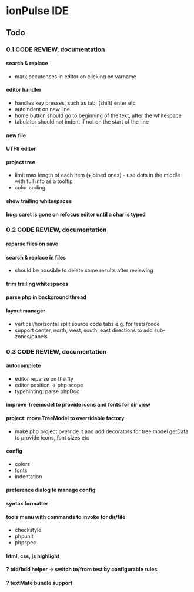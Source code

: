ionPulse IDE
============

Todo
----

### 0.1 CODE REVIEW, documentation

#### search & replace
* mark occurences in editor on clicking on varname

#### editor handler
* handles key presses, such as tab, (shift) enter etc
* autoindent on new line
* home button should go to beginning of the text, after the whitespace
* tabulator should not indent if not on the start of the line

#### new file

#### UTF8 editor

#### project tree
* limit max length of each item (+joined ones) - use dots in the middle with full info as a tooltip
* color coding

#### show trailing whitespaces

#### bug: caret is gone on refocus editor until a char is typed

### 0.2 CODE REVIEW, documentation

#### reparse files on save

#### search & replace in files
* should be possible to delete some results after reviewing

#### trim trailing whitespaces

#### parse php in background thread

#### layout manager
* vertical/horizontal split source code tabs e.g. for tests/code
* support center, north, west, south, east directions to add sub-zones/panels

### 0.3 CODE REVIEW, documentation

#### autocomplete
* editor reparse on the fly
* editor position -> php scope
* typehinting: parse phpDoc

#### improve Treemodel to provide icons and fonts for dir view

#### project: move TreeModel to overridable factory
* make php project override it and add decorators for tree model getData to provide icons, font sizes etc

#### config
* colors
* fonts
* indentation

#### preference dialog to manage config

#### syntax formatter

#### tools menu with commands to invoke for dir/file
* checkstyle
* phpunit
* phpspec

#### html, css, js highlight

#### ? tdd/bdd helper -> switch to/from test by configurable rules

#### ? textMate bundle support


